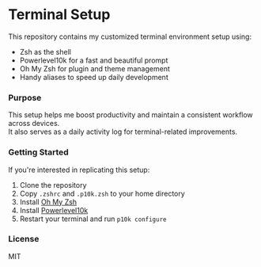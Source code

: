 # Terminal Setup

This repository contains my customized terminal environment setup using:

- Zsh as the shell
- Powerlevel10k for a fast and beautiful prompt
- Oh My Zsh for plugin and theme management
- Handy aliases to speed up daily development

### Purpose

This setup helps me boost productivity and maintain a consistent workflow across devices.  
It also serves as a daily activity log for terminal-related improvements.

### Getting Started

If you're interested in replicating this setup:

1. Clone the repository
2. Copy `.zshrc` and `.p10k.zsh` to your home directory
3. Install [Oh My Zsh](https://ohmyz.sh/)
4. Install [Powerlevel10k](https://github.com/romkatv/powerlevel10k)
5. Restart your terminal and run `p10k configure`

### License

MIT
